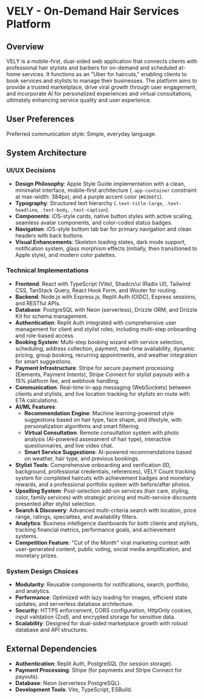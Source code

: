 # VELY - On-Demand Hair Services Platform

## Overview
VELY is a mobile-first, dual-sided web application that connects clients with professional hair stylists and barbers for on-demand and scheduled at-home services. It functions as an "Uber for haircuts," enabling clients to book services and stylists to manage their businesses. The platform aims to provide a trusted marketplace, drive viral growth through user engagement, and incorporate AI for personalized experiences and virtual consultations, ultimately enhancing service quality and user experience.

## User Preferences
Preferred communication style: Simple, everyday language.

## System Architecture

### UI/UX Decisions
- **Design Philosophy**: Apple Style Guide implementation with a clean, minimalist interface, mobile-first architecture (`.app-container` constraint at max-width: 384px), and a purple accent color (`#6366f1`).
- **Typography**: Structured text hierarchy (`.text-title-large`, `.text-headline`, `.text-body`, `.text-caption`).
- **Components**: iOS-style cards, native button styles with active scaling, seamless avatar components, and color-coded status badges.
- **Navigation**: iOS-style bottom tab bar for primary navigation and clean headers with back buttons.
- **Visual Enhancements**: Skeleton loading states, dark mode support, notification system, glass morphism effects (initially, then transitioned to Apple style), and modern color palettes.

### Technical Implementations
- **Frontend**: React with TypeScript (Vite), Shadcn/ui (Radix UI), Tailwind CSS, TanStack Query, React Hook Form, and Wouter for routing.
- **Backend**: Node.js with Express.js, Replit Auth (OIDC), Express sessions, and RESTful APIs.
- **Database**: PostgreSQL with Neon (serverless), Drizzle ORM, and Drizzle Kit for schema management.
- **Authentication**: Replit Auth integrated with comprehensive user management for client and stylist roles, including multi-step onboarding and role-based access.
- **Booking System**: Multi-step booking wizard with service selection, scheduling, address collection, payment, real-time availability, dynamic pricing, group booking, recurring appointments, and weather integration for smart suggestions.
- **Payment Infrastructure**: Stripe for secure payment processing (Elements, Payment Intents), Stripe Connect for stylist payouts with a 15% platform fee, and webhook handling.
- **Communication**: Real-time in-app messaging (WebSockets) between clients and stylists, and live location tracking for stylists en route with ETA calculations.
- **AI/ML Features**:
    - **Recommendation Engine**: Machine learning-powered style suggestions based on hair type, face shape, and lifestyle, with personalization algorithms and smart filtering.
    - **Virtual Consultation**: Remote consultation system with photo analysis (AI-powered assessment of hair type), interactive questionnaires, and live video chat.
    - **Smart Service Suggestions**: AI-powered recommendations based on weather, hair type, and previous bookings.
- **Stylist Tools**: Comprehensive onboarding and verification (ID, background, professional credentials, references), VELY Count tracking system for completed haircuts with achievement badges and monetary rewards, and a professional portfolio system with before/after photos.
- **Upselling System**: Post-selection add-on services (hair care, styling, color, family services) with strategic pricing and multi-service discounts presented after stylist selection.
- **Search & Discovery**: Advanced multi-criteria search with location, price range, ratings, specialties, and availability filters.
- **Analytics**: Business intelligence dashboards for both clients and stylists, tracking financial metrics, performance goals, and achievement systems.
- **Competition Feature**: "Cut of the Month" viral marketing contest with user-generated content, public voting, social media amplification, and monetary prizes.

### System Design Choices
- **Modularity**: Reusable components for notifications, search, portfolio, and analytics.
- **Performance**: Optimized with lazy loading for images, efficient state updates, and serverless database architecture.
- **Security**: HTTPS enforcement, CORS configuration, HttpOnly cookies, input validation (Zod), and encrypted storage for sensitive data.
- **Scalability**: Designed for dual-sided marketplace growth with robust database and API structures.

## External Dependencies
- **Authentication**: Replit Auth, PostgreSQL (for session storage).
- **Payment Processing**: Stripe (for payments and Stripe Connect for payouts).
- **Database**: Neon (serverless PostgreSQL).
- **Development Tools**: Vite, TypeScript, ESBuild.